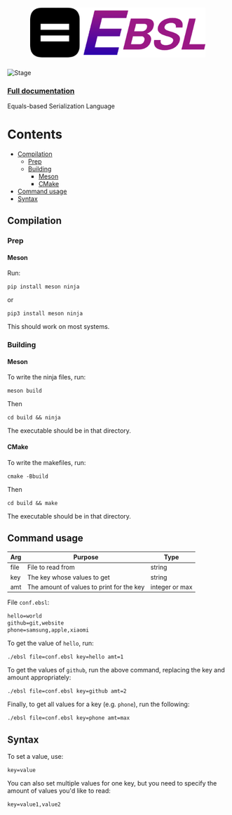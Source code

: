 <div align='center'>

# <img src='https://github.com/aarikpokras/ebsl/blob/master/images/ebsl-long.png?raw=true' width="400" />

</div>

![Stage](https://img.shields.io/badge/dynamic/json?url=https%3A%2F%2Fraw.githubusercontent.com%2Faarikpokras%2Febsl%2Frefs%2Fheads%2Fmaster%2Fshields.json&query=%24.stage&style=for-the-badge&label=stage&color=default)
### [Full documentation](https://github.com/aarikpokras/ebsl/wiki)
Equals-based Serialization Language


# Contents
* [Compilation](#compilation)
  * [Prep](#prep)
  * [Building](#building)
    * [Meson](#meson-1)
    * [CMake](#cmake)
* [Command usage](#command-usage)
* [Syntax](#syntax)

## Compilation
### Prep
#### Meson
Run:
```console
pip install meson ninja
```
or
```console
pip3 install meson ninja
```
This should work on most systems.
### Building
#### Meson
To write the ninja files, run:
```console
meson build
```
Then
```console
cd build && ninja
```
The executable should be in that directory.
#### CMake
To write the makefiles, run:
```console
cmake -Bbuild
```
Then
```console
cd build && make
```
The executable should be in that directory.
## Command usage
|Arg|Purpose|Type|
|--|--|--|
|file|File to read from|string|
|key|The key whose values to get|string|
|amt|The amount of values to print for the key|integer or max|

File `conf.ebsl`:
```
hello=world
github=git,website
phone=samsung,apple,xiaomi
```
To get the value of `hello`, run:
```console
./ebsl file=conf.ebsl key=hello amt=1
```
To get the values of `github`, run the above command, replacing the key and amount appropriately:
```console
./ebsl file=conf.ebsl key=github amt=2
```
Finally, to get all values for a key (e.g. `phone`), run the following:
```console
./ebsl file=conf.ebsl key=phone amt=max
```

## Syntax
To set a value, use:
```
key=value
```
You can also set multiple values for one key, but you need to specify the amount of values you'd like to read:

```
key=value1,value2
```
